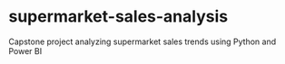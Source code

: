 # supermarket-sales-analysis
Capstone project analyzing supermarket sales trends using Python and Power BI
